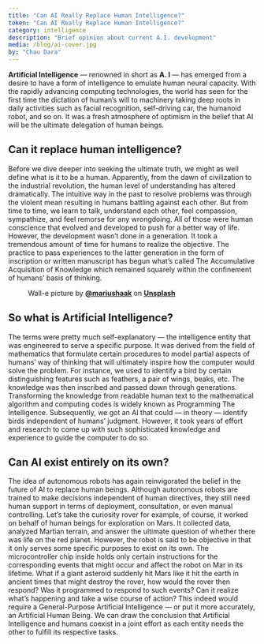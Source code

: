 ```yaml
---  
title: "Can AI Really Replace Human Intelligence?"  
token: "Can AI Really Replace Human Intelligence?"  
category: intelligence  
description: "Brief opinion about current A.I. development"  
media: /blog/ai-cover.jpg  
by: "Chau Dara"
---  
```


**Artificial Intelligence** — renowned in short as **A. I** — has emerged from a desire to have a form of intelligence to emulate human neural capacity. With the rapidly advancing computing technologies, the world has seen for the first time the dictation of human’s will to machinery taking deep roots in daily activities such as facial recognition, self-driving car, the humanoid robot, and so on. It was a fresh atmosphere of optimism in the belief that AI will be the ultimate delegation of human beings.

## Can it replace human intelligence?

Before we dive deeper into seeking the ultimate truth, we might as well define what is it to be a human. Apparently, from the dawn of civilization to the industrial revolution, the human level of understanding has altered dramatically. The intuitive way in the past to resolve problems was through the violent mean resulting in humans battling against each other. But from time to time, we learn to talk, understand each other, feel compassion, sympathize, and feel remorse for any wrongdoing. All of those were human conscience that evolved and developed to push for a better way of life. However, the development wasn’t done in a generation. It took a tremendous amount of time for humans to realize the objective. The practice to pass experiences to the latter generation in the form of inscription or written manuscript has begun what’s called The Accumulative Acquisition of Knowledge which remained squarely within the confinement of humans’ basis of thinking.

<figure>
  <img
    src="/blog/wall-e.jpg"
    alt=""
  />
  <figcaption>
    Wall-e picture by <a href="https://unsplash.com/@mariushaak"><strong>@mariushaak</strong></a> on <a href="https://unsplash.com/"><strong>Unsplash</strong></a>
  </figcaption>
</figure>

## So what is Artificial Intelligence?

The terms were pretty much self-explanatory — the intelligence entity that was engineered to serve a specific purpose. It was derived from the field of mathematics that formulate certain procedures to model partial aspects of humans’ way of thinking that will ultimately inspire how the computer would solve the problem. For instance, we used to identify a bird by certain distinguishing features such as feathers, a pair of wings, beaks, etc. The knowledge was then inscribed and passed down through generations. Transforming the knowledge from readable human text to the mathematical algorithm and computing codes is widely known as Programming The Intelligence. Subsequently, we got an AI that could — in theory — identify birds independent of humans’ judgment. However, it took years of effort and research to come up with such sophisticated knowledge and experience to guide the computer to do so.

## Can AI exist entirely on its own?

The idea of autonomous robots has again reinvigorated the belief in the future of AI to replace human beings. Although autonomous robots are trained to make decisions independent of human directives, they still need human support in terms of deployment, consultation, or even manual controlling. Let’s take the curiosity rover for example, of course, it worked on behalf of human beings for exploration on Mars. It collected data, analyzed Martian terrain, and answer the ultimate question of whether there was life on the red planet. However, the robot is said to be objective in that it only serves some specific purposes to exist on its own. The microcontroller chip inside holds only certain instructions for the corresponding events that might occur and affect the robot on Mar in its lifetime. What if a giant asteroid suddenly hit Mars like it hit the earth in ancient times that might destroy the rover, how would the rover then respond? Was it programmed to respond to such events? Can it realize what’s happening and take a wise course of action? This indeed would require a General-Purpose Artificial Intelligence — or put it more accurately, an Artificial Human Being.
We can draw the conclusion that Artificial Intelligence and humans coexist in a joint effort as each entity needs the other to fulfill its respective tasks.
